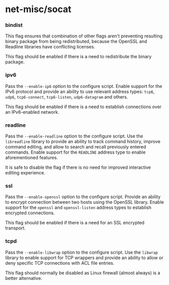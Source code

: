 # net-misc/socat

### bindist
This flag ensures that combination of other flags aren't preventing resulting binary package from being redistributed, because the OpenSSL and Readline libraries have conflicting licenses.

This flag should be enabled if there is a need to redistribute the binary package.

### ipv6
Pass the `--enable-ip6` option to the configure script. Enable support for the IPv6 protocol and provide an ability to use relevant address types: `tcp6`, `udp6`, `tcp6-connect`, `tcp6-listen`, `udp6-datagram` and others.

This flag should be enabled if there is a need to establish connections over an IPv6-enabled network.

### readline
Pass the `--enable-readline` option to the configure script. Use the `libreadline` library to provide an ability to track command history, improve command editing, and allow to search and recall previously entered commands. Enable support for the `READLINE` address type to enable aforementioned features.

It is safe to disable the flag if there is no need for improved interactive editing experience.

### ssl
Pass the `--enable-openssl` option to the configure script. Provide an ability to encrypt connection between two hosts using the OpenSSL library. Enable support for the `openssl` and `openssl-listen` address types to establish encrypted connections.

This flag should be enabled if there is a need for an SSL encrypted transport.

### tcpd
Pass the `--enable-libwrap` option to the configure script. Use the `libwrap` library to enable support for TCP wrappers and provide an ability to allow or deny specific TCP connections with ACL file entries.

This flag should normally be disabled as Linux firewall (almost always) is a better alternative.
